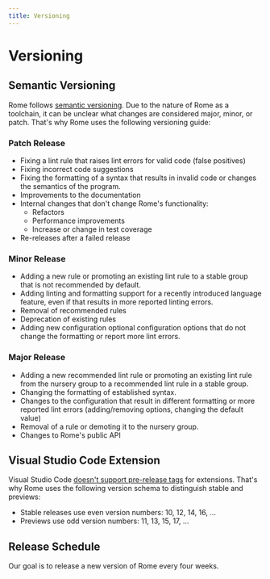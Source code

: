 ```yaml
---
title: Versioning
---
```


# Versioning

## Semantic Versioning

Rome follows [semantic versioning](https://semver.org/). Due to the nature of Rome as a toolchain, it can be unclear what changes are considered major, minor, or patch. That's why Rome uses the following versioning guide:

### Patch Release

* Fixing a lint rule that raises lint errors for valid code (false positives)
* Fixing incorrect code suggestions
* Fixing the formatting of a syntax that results in invalid code or changes the semantics of the program.
* Improvements to the documentation
* Internal changes that don't change Rome's functionality:
  * Refactors
  * Performance improvements
  * Increase or change in test coverage
* Re-releases after a failed release

### Minor Release

* Adding a new rule or promoting an existing lint rule to a stable group that is not recommended by default.
* Adding linting and formatting support for a recently introduced language feature, even if that results in more reported linting errors.
* Removal of recommended rules
* Deprecation of existing rules
* Adding new configuration optional configuration options that do not change the formatting or report more lint errors.

### Major Release
* Adding a new recommended lint rule or promoting an existing lint rule from the nursery group to a recommended lint rule in a stable group.
* Changing the formatting of established syntax.
* Changes to the configuration that result in different formatting or more reported lint errors (adding/removing options, changing the default value)
* Removal of a rule or demoting it to the nursery group.
* Changes to Rome's public API

## Visual Studio Code Extension

Visual Studio Code [doesn't support pre-release tags](https://code.visualstudio.com/api/working-with-extensions/publishing-extension#prerelease-extensions) for extensions. That's why Rome uses the following version schema to distinguish stable and previews:
* Stable releases use even version numbers: 10, 12, 14, 16, ...
* Previews use odd version numbers: 11, 13, 15, 17, ...

## Release Schedule
Our goal is to release a new version of Rome every four weeks.
